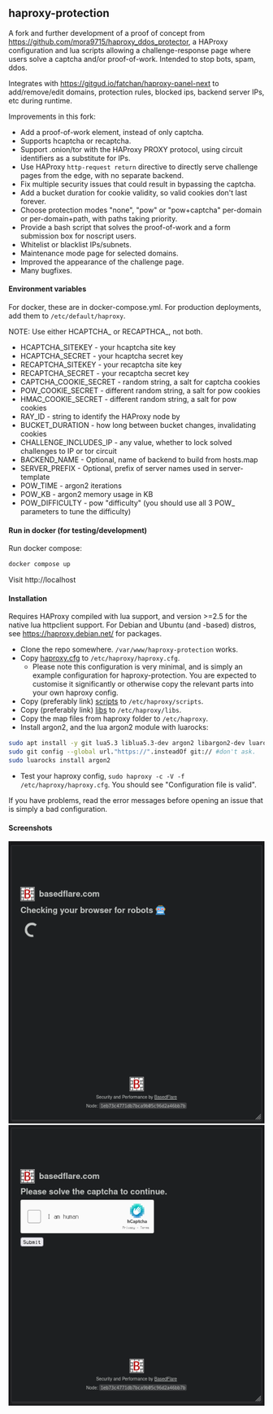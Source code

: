 ## haproxy-protection

A fork and further development of a proof of concept from https://github.com/mora9715/haproxy_ddos_protector, a HAProxy configuration and lua scripts allowing a challenge-response page where users solve a captcha and/or proof-of-work. Intended to stop bots, spam, ddos.

Integrates with https://gitgud.io/fatchan/haproxy-panel-next to add/remove/edit domains, protection rules, blocked ips, backend server IPs, etc during runtime.

Improvements in this fork:

- Add a proof-of-work element, instead of only captcha.
- Supports hcaptcha or recaptcha.
- Support .onion/tor with the HAProxy PROXY protocol, using circuit identifiers as a substitute for IPs.
- Use HAProxy `http-request return` directive to directly serve challenge pages from the edge, with no separate backend.
- Fix multiple security issues that could result in bypassing the captcha.
- Add a bucket duration for cookie validity, so valid cookies don't last forever.
- Choose protection modes "none", "pow" or "pow+captcha" per-domain or per-domain+path, with paths taking priority.
- Provide a bash script that solves the proof-of-work and a form submission box for noscript users.
- Whitelist or blacklist IPs/subnets.
- Maintenance mode page for selected domains.
- Improved the appearance of the challenge page.
- Many bugfixes.

#### Environment variables

For docker, these are in docker-compose.yml. For production deployments, add them to `/etc/default/haproxy`.

NOTE: Use either HCAPTCHA_ or RECAPTHCA_, not both.
- HCAPTCHA_SITEKEY - your hcaptcha site key
- HCAPTCHA_SECRET - your hcaptcha secret key
- RECAPTCHA_SITEKEY - your recaptcha site key
- RECAPTCHA_SECRET - your recaptcha secret key
- CAPTCHA_COOKIE_SECRET - random string, a salt for captcha cookies
- POW_COOKIE_SECRET - different random string, a salt for pow cookies
- HMAC_COOKIE_SECRET - different random string, a salt for pow cookies
- RAY_ID - string to identify the HAProxy node by
- BUCKET_DURATION - how long between bucket changes, invalidating cookies
- CHALLENGE_INCLUDES_IP - any value, whether to lock solved challenges to IP or tor circuit
- BACKEND_NAME - Optional, name of backend to build from hosts.map
- SERVER_PREFIX - Optional, prefix of server names used in server-template
- POW_TIME - argon2 iterations
- POW_KB - argon2 memory usage in KB
- POW_DIFFICULTY - pow "difficulty" (you should use all 3 POW_ parameters to tune the difficulty)

#### Run in docker (for testing/development)

Run docker compose:
```bash
docker compose up
```

Visit http://localhost

#### Installation

Requires HAProxy compiled with lua support, and version >=2.5 for the native lua httpclient support. For Debian and Ubuntu (and -based) distros, see https://haproxy.debian.net/ for packages.

- Clone the repo somewhere. `/var/www/haproxy-protection` works.
- Copy [haproxy.cfg](haproxy/haproxy.cfg) to `/etc/haproxy/haproxy.cfg`.
  - Please note this configuration is very minimal, and is simply an example configuration for haproxy-protection. You are expected to customise it significantly or otherwise copy the relevant parts into your own haproxy config.
- Copy (preferably link) [scripts](src/scripts) to `/etc/haproxy/scripts`.
- Copy (preferably link) [libs](src/libs) to `/etc/haproxy/libs`.
- Copy the map files from haproxy folder to `/etc/haproxy`.
- Install argon2, and the lua argon2 module with luarocks:
```bash
sudo apt install -y git lua5.3 liblua5.3-dev argon2 libargon2-dev luarocks
sudo git config --global url."https://".insteadOf git:// #don't ask.
sudo luarocks install argon2
```
- Test your haproxy config, `sudo haproxy -c -V -f /etc/haproxy/haproxy.cfg`. You should see "Configuration file is valid".

If you have problems, read the error messages before opening an issue that is simply a bad configuration.

#### Screenshots

![nocaptcha](img/nocaptcha.png "no captcha mode")
![captcha](img/captcha.png "captcha mode (pow done asynchronously in background)")

